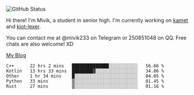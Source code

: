![GitHub Status](https://github-readme-stats.vercel.app/api?show_icons=true&username=Mivik)

Hi there! I'm Mivik, a student in senior high. I'm currently working on [kamet](https://github.com/Mivik/kamet) and [kiot-lexer](https://github.com/KiotLand/kiot-lexer).

You can contact me at @mivik233 on Telegram or 250851048 on QQ. Free chats are also welcome! XD

[My Blog](https://mivik.gitee.io)

<!--START_SECTION:waka-->
```text
C++      22 hrs 2 mins   ██████████████░░░░░░░░░░░   56.66 % 
Kotlin   13 hrs 33 mins  ████████▓░░░░░░░░░░░░░░░░   34.86 % 
Other    1 hr 34 mins    █░░░░░░░░░░░░░░░░░░░░░░░░   04.05 % 
Python   33 mins         ▒░░░░░░░░░░░░░░░░░░░░░░░░   01.45 % 
Rust     27 mins         ▒░░░░░░░░░░░░░░░░░░░░░░░░   01.16 % 
```
<!--END_SECTION:waka-->
